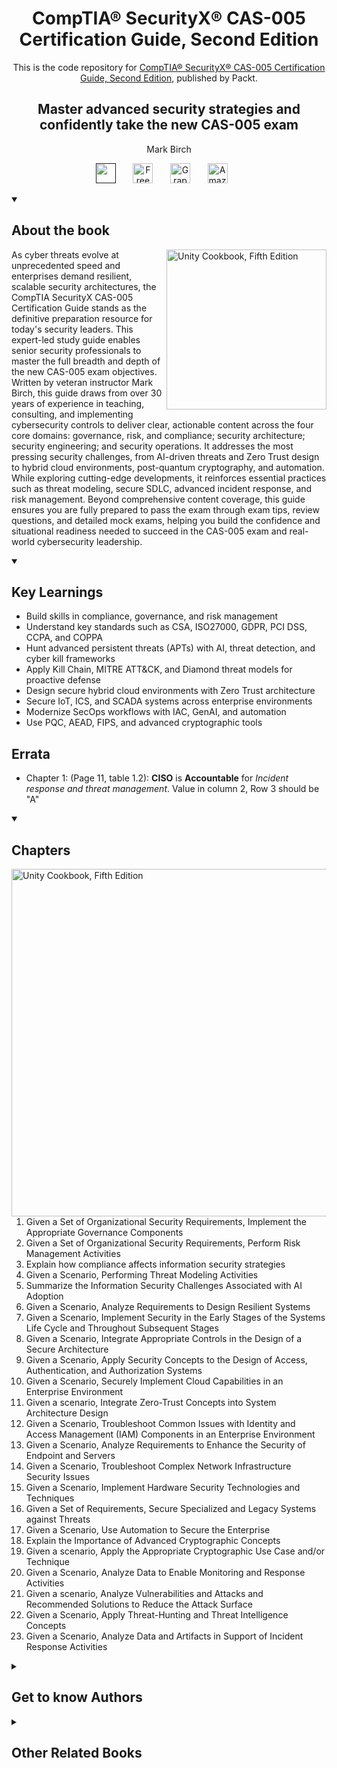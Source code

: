 <h1 align="center">
CompTIA® SecurityX® CAS-005 Certification Guide, Second Edition</h1>
<p align="center">This is the code repository for <a href ="https://www.packtpub.com/en-us/product/comptia-securityx-cas-005-certification-guide-second-edition/9781836640974"> CompTIA® SecurityX® CAS-005 Certification Guide, Second Edition</a>, published by Packt.
</p>

<h2 align="center">
Master advanced security strategies and confidently take the new CAS-005 exam
</h2>
<p align="center">
Mark Birch</p>

<p align="center">
   <a href="" alt="Discord" title="Learn more on the Discord server"><img width="32px" src="https://cliply.co/wp-content/uploads/2021/08/372108630_DISCORD_LOGO_400.gif"/></a>
  &#8287;&#8287;&#8287;&#8287;&#8287;
  <a href="https://packt.link/free-ebook/9781836640974"><img width="32px" alt="Free PDF" title="Free PDF" src="https://cdn-icons-png.flaticon.com/512/4726/4726010.png"/></a>
 &#8287;&#8287;&#8287;&#8287;&#8287;
  <a href="https://packt.link/gbp/9781836640974"><img width="32px" alt="Graphic Bundle" title="Graphic Bundle" src="https://cdn-icons-png.flaticon.com/512/2659/2659360.png"/></a>
  &#8287;&#8287;&#8287;&#8287;&#8287;
   <a href="https://www.amazon.com/CompTIA-SecurityX-CAS-005-Certification-Guide/dp/1836640978"><img width="32px" alt="Amazon" title="Get your copy" src="https://cdn-icons-png.flaticon.com/512/15466/15466027.png"/></a>
  &#8287;&#8287;&#8287;&#8287;&#8287;
</p>
<details open> 
  <summary><h2>About the book</summary>
<a href="https://www.packtpub.com/product/unity-cookbook-fifth-edition/9781805123026">
<img src="https://content.packt.com/B31664/cover_image_small.jpg" alt="Unity Cookbook, Fifth Edition" height="256px" align="right">
</a>

As cyber threats evolve at unprecedented speed and enterprises demand resilient, scalable security architectures, the CompTIA SecurityX CAS-005 Certification Guide stands as the definitive preparation resource for today's security leaders. This expert-led study guide enables senior security professionals to master the full breadth and depth of the new CAS-005 exam objectives.
Written by veteran instructor Mark Birch, this guide draws from over 30 years of experience in teaching, consulting, and implementing cybersecurity controls to deliver clear, actionable content across the four core domains: governance, risk, and compliance; security architecture; security engineering; and security operations. It addresses the most pressing security challenges, from AI-driven threats and Zero Trust design to hybrid cloud environments, post-quantum cryptography, and automation. While exploring cutting-edge developments, it reinforces essential practices such as threat modeling, secure SDLC, advanced incident response, and risk management.
Beyond comprehensive content coverage, this guide ensures you are fully prepared to pass the exam through exam tips, review questions, and detailed mock exams, helping you build the confidence and situational readiness needed to succeed in the CAS-005 exam and real-world cybersecurity leadership.</details>
<details open> 
  <summary><h2>Key Learnings</summary>
<ul>

<li>Build skills in compliance, governance, and risk management</li>

<li>Understand key standards such as CSA, ISO27000, GDPR, PCI DSS, CCPA, and COPPA</li>

<li>Hunt advanced persistent threats (APTs) with AI, threat detection, and cyber kill frameworks</li>

<li>Apply Kill Chain, MITRE ATT&CK, and Diamond threat models for proactive defense</li>

<li>Design secure hybrid cloud environments with Zero Trust architecture</li>

<li>Secure IoT, ICS, and SCADA systems across enterprise environments</li>

<li>Modernize SecOps workflows with IAC, GenAI, and automation</li>

<li>Use PQC, AEAD, FIPS, and advanced cryptographic tools</li>

</ul>

  </details>

## Errata
* Chapter 1: (Page 11, table 1.2): **CISO** is **Accountable** for _Incident response and threat management_. Value in column 2, Row 3 should be "A"

<details open> 
  <summary><h2>Chapters</summary>
     <img src="https://cliply.co/wp-content/uploads/2020/02/372002150_DOCUMENTS_400px.gif" alt="Unity Cookbook, Fifth Edition" height="556px" align="right">
<ol>

  <li>Given a Set of Organizational Security Requirements, Implement the Appropriate Governance Components</li>

  <li>Given a Set of Organizational Security Requirements, Perform Risk Management Activities </li>

  <li>Explain how compliance affects information security strategies</li>

  <li>Given a Scenario, Performing Threat Modeling Activities</li>

  <li>Summarize the Information Security Challenges Associated  with AI Adoption </li>

  <li>Given a Scenario, Analyze Requirements to Design Resilient Systems</li>

  <li>Given a Scenario, Implement Security in the Early Stages of the Systems Life Cycle and Throughout Subsequent Stages </li>

  <li>Given a Scenario, Integrate Appropriate Controls in the Design of a Secure Architecture</li>

  <li>Given a Scenario, Apply Security Concepts to the Design of Access, Authentication, and Authorization Systems</li>

  <li>Given a Scenario, Securely Implement Cloud Capabilities in an Enterprise Environment </li>

  <li>Given a scenario, Integrate Zero-Trust Concepts into System Architecture Design</li>

  <li>Given a Scenario, Troubleshoot Common Issues with Identity and Access Management (IAM) Components in an Enterprise Environment</li>

  <li>Given a Scenario, Analyze Requirements to Enhance the Security of Endpoint and Servers</li>

  <li>Given a Scenario, Troubleshoot Complex Network Infrastructure Security Issues</li>

  <li>Given a Scenario, Implement Hardware Security Technologies and Techniques</li>

  <li>Given a Set of Requirements, Secure Specialized and Legacy Systems against Threats</li>

  <li>Given a Scenario, Use Automation to Secure the Enterprise</li>

  <li>Explain the Importance of Advanced Cryptographic Concepts</li>

  <li>Given a scenario, Apply the Appropriate Cryptographic Use Case and/or Technique</li>

  <li>Given a Scenario, Analyze Data to Enable Monitoring and Response Activities</li>

  <li>Given a scenario, Analyze Vulnerabilities and Attacks and Recommended Solutions to Reduce the Attack Surface</li>

  <li>Given a Scenario, Apply Threat-Hunting and Threat Intelligence Concepts</li>

  <li>Given a Scenario, Analyze Data and Artifacts in Support of Incident Response Activities</li>

</ol>

</details>
 

<details> 
  <summary><h2>Get to know Authors</h2></summary>

_Mark Birch_ is an experienced courseware developer and teacher in both information systems and cyber-security. Mark has been developing content and teaching CompTIA cyber security classes for more than 25 years and understands the subject area in great depth. Mark began his career working within the aerospace industry (for a major defense contractor) and has over 30 years' experience consulting, engineering, and deploying secure information systems. He has spent over 20 25 years working with the United States Military and United Kingdom Armed Forces, helping many students attain their learning goals. Mark has ensured that soldiers, officers, and civilians have had the best opportunities to gain cyber-security accreditation. 



</details>
<details> 
  <summary><h2>Other Related Books</h2></summary>
<ul>

  <li><a href="https://www.packtpub.com/en-us/product/certified-information-systems-security-professional-cissp-exam-guide-first-edition/9781800567610">Certified Information Systems Security Professional (CISSP) Exam Guide, First Edition</a></li>

  <li><a href="https://www.packtpub.com/en-us/product/cisa--certified-information-systems-auditor-study-guide-third-edition/9781835882863">CISA – Certified Information Systems Auditor Study Guide, Third Edition</a></li>
 
</ul>

</details>
